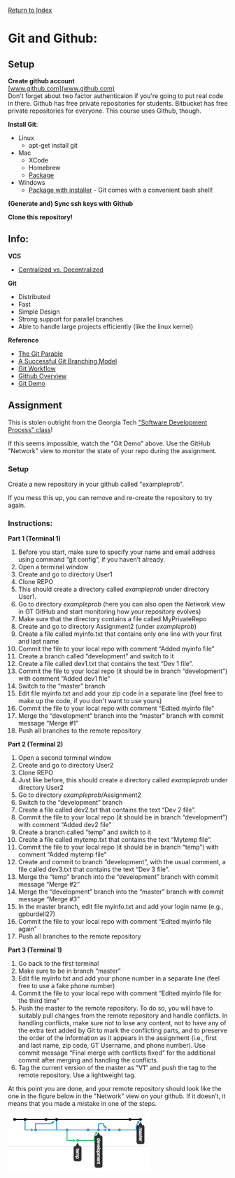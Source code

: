 
[Return to Index](../)

# Git and Github:
## Setup
**Create github account**  
[www.github.com](www.github.com)  
Don't forget about two factor authenticaion if you're going to put real code in there.  Github has free private repositories for students.  Bitbucket has free private repositories for everyone. This course uses Github, though.  
  
**Install Git**:  
* Linux
  * apt-get install git
* Mac
  * XCode
  * Homebrew
  * [Package](https://git-scm.com/)
* Windows
  * [Package with installer](https://git-scm.com/) - Git comes with a convenient bash shell!
  
**(Generate and) Sync ssh keys with Github**  
  
**Clone this repository!**  
  
## Info:
**VCS**  
* [Centralized vs. Decentralized](https://www.youtube.com/watch?v=yPgAfj20PT8)
  
**Git**  
* Distributed
* Fast
* Simple Design
* Strong support for parallel branches
* Able to handle large projects efficiently (like the linux kernel)

**Reference**  
* [The Git Parable](http://tom.preston-werner.com/2009/05/19/the-git-parable.html)
* [A Successful Git Branching Model](http://nvie.com/posts/a-successful-git-branching-model/)
* [Git Workflow](https://www.youtube.com/watch?v=3a2x1iJFJWc)
* [Github Overview](https://www.youtube.com/watch?v=v95nmWwR8rQ)
* [Git Demo](https://www.youtube.com/watch?v=9pa_PV2LUlw)
  
## Assignment
This is stolen outright from the Georgia Tech ["Software Development Process" class](https://www.udacity.com/wiki/ud957)!

If this seems impossible, watch the "Git Demo" above. Use the GitHub "Network" view to monitor the state of your repo during the assignment. 

### Setup
Create a new repository in your github called "exampleprob".  
  
If you mess this up, you can remove and re-create the repository to try again.  
  
### Instructions:
**Part 1 (Terminal 1)**
1. Before you start, make sure to specify your name and email address using command “git config”, if you haven’t already.
1. Open a terminal window
1. Create and go to directory User1
1. Clone REPO
1. This should create a directory called *exampleprob* under directory User1.
1. Go to directory *exampleprob*  (here you can also open the Network view in GT GitHub and start monitoring how your repository evolves)
1. Make sure that the directory contains a file called MyPrivateRepo
1. Create and go to directory Assignment2 (under *exampleprob*)
1. Create a file called myinfo.txt that contains only one line with your first and last name
1. Commit the file to your local repo with comment “Added myinfo file”
1. Create a branch called “development” and switch to it
1. Create a file called dev1.txt that contains the text “Dev 1 file”.
1. Commit the file to your local repo (it should be in branch “development”) with comment “Added dev1 file”
1. Switch to the “master” branch
1. Edit file myinfo.txt and add your zip code in a separate line (feel free to make up the code, if you don't want to use yours)
1. Commit the file to your local repo with comment “Edited myinfo file”
1. Merge the “development” branch into the “master” branch with commit message “Merge #1”
1. Push all branches to the remote repository
  
**Part 2 (Terminal 2)**
1. Open a second terminal window
1. Create and go to directory User2
1. Clone REPO
1. Just like before, this should create a directory called *exampleprob* under directory User2
1. Go to directory *exampleprob*/Assignment2
1. Switch to the “development” branch
1. Create a file called dev2.txt that contains the text “Dev 2 file”.
1. Commit the file to your local repo (it should be in branch “development”) with comment “Added dev2 file”
1. Create a branch called “temp” and switch to it
1. Create a file called mytemp.txt that contains the text “Mytemp file”.
1. Commit the file to your local repo (it should be in branch “temp”) with comment “Added mytemp file”
1. Create and commit to branch “development”, with the usual comment, a file called dev3.txt that contains the text “Dev 3 file”.
1. Merge the “temp” branch into the “development” branch with commit message “Merge #2”
1. Merge the “development” branch into the “master” branch with commit message “Merge #3”
1. In the master branch, edit file myinfo.txt and add your login name (e.g., gpburdell27)
1. Commit the file to your local repo with comment “Edited myinfo file again”
1. Push all branches to the remote repository
  
**Part 3 (Terminal 1)**
1. Go back to the first terminal
1. Make sure to be in branch “master”
1. Edit file myinfo.txt and add your phone number in a separate line (feel free to use a fake phone number)
1. Commit the file to your local repo with comment “Edited myinfo file for the third time”
1. Push the master to the remote repository. To do so, you will have to suitably pull changes from the remote repository and handle conflicts. In handling conflicts, make sure not to lose any content, not to have any of the extra text added by Git to mark the conflicting parts, and to preserve the order of the information as it appears in the assignment (i.e., first and last name, zip code, GT Username, and phone number). Use commit message “Final merge with conflicts fixed” for the additional commit after merging and handling the conflicts.
1. Tag the current version of the master as “V1” and push the tag to the remote repository. Use a lightweight tag. 
  
At this point you are done, and your remote repository should look like the one in the figure below in the "Network" view on your github. If it doesn’t, it means that you made a mistake in one of the steps.  
  
![Graph Reference](./.ignore/graph_reference.png)
